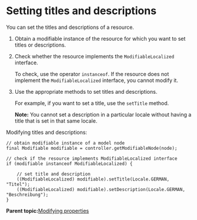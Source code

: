 # Setting titles and descriptions

You can set the titles and descriptions of a resource.

1.  Obtain a modifiable instance of the resource for which you want to set titles or descriptions.

2.  Check whether the resource implements the `ModifiableLocalized` interface.

    To check, use the operator `instanceof`. If the resource does not implement the `ModifiableLocalized` interface, you cannot modify it.

3.  Use the appropriate methods to set titles and descriptions.

    For example, if you want to set a title, use the `setTitle` method.

    **Note:** You cannot set a description in a particular locale without having a title that is set in that same locale.


Modifying titles and descriptions:

```
// obtain modifiable instance of a model node
final Modifiable modifiable = controller.getModifiableNode(node); 

// check if the resource implements ModifiableLocalized interface
if (modifiable instanceof ModifiableLocalized) {

    // set title and description
    ((ModifiableLocalized) modifiable).setTitle(Locale.GERMAN, "Titel");
    ((ModifiableLocalized) modifiable).setDescription(Locale.GERMAN, "Beschreibung");
}
```

**Parent topic:**[Modifying properties](../dev/ctrlrapit_mdfy_props.md)


